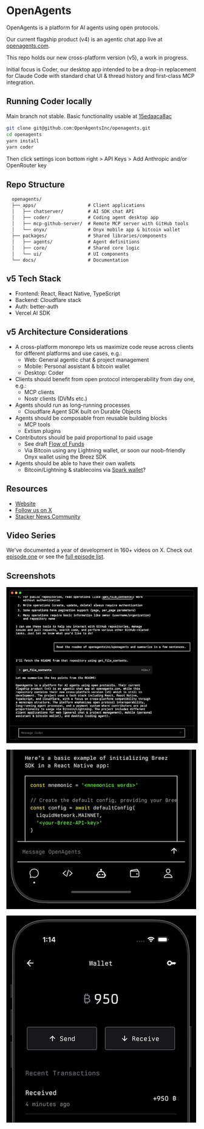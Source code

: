 # OpenAgents

OpenAgents is a platform for AI agents using open protocols.

Our current flagship product (v4) is an agentic chat app live at [openagents.com](https://openagents.com).

This repo holds our new cross-platform version (v5), a work in progress.

Initial focus is Coder, our desktop app intended to be a drop-in replacement for Claude Code with standard chat UI & thread history and first-class MCP integration.

## Running Coder locally

Main branch not stable. Basic functionality usable at [15edaaca8ac](https://github.com/OpenAgentsInc/openagents/tree/15edaaca8ac601ac1c1f1a2d816465b375780a42)

```bash
git clone git@github.com:OpenAgentsInc/openagents.git
cd openagents
yarn install
yarn coder
```

Then click settings icon bottom right > API Keys > Add Anthropic and/or OpenRouter key

## Repo Structure

```
  openagents/
  ├── apps/                   # Client applications
  │   ├── chatserver/         # AI SDK chat API
  │   ├── coder/              # Coding agent desktop app
  │   ├── mcp-github-server/  # Remote MCP server with GitHub tools
  │   └── onyx/               # Onyx mobile app & bitcoin wallet
  ├── packages/               # Shared libraries/components
  │   ├── agents/             # Agent definitions
  │   ├── core/               # Shared core logic
  │   └── ui/                 # UI components
  └── docs/                   # Documentation
```

## v5 Tech Stack

- Frontend: React, React Native, TypeScript
- Backend: Cloudflare stack
- Auth: better-auth
- Vercel AI SDK

## v5 Architecture Considerations

- A cross-platform monorepo lets us maximize code reuse across clients for different platforms and use cases, e.g.:
    - Web: General agentic chat & project management
    - Mobile: Personal assistant & bitcoin wallet
    - Desktop: Coder
- Clients should benefit from open protocol interoperability from day one, e.g.:
    - MCP clients
    - Nostr clients (DVMs etc.)
- Agents should run as long-running processes
    - Cloudflare Agent SDK built on Durable Objects
- Agents should be composable from reusable building blocks
    - MCP tools
    - Extism plugins
- Contributors should be paid proportional to paid usage
    - See draft [Flow of Funds](https://github.com/OpenAgentsInc/openagents/wiki/Flow-of-Funds)
    - Via Bitcoin using any Lightning wallet, or soon our noob-friendly Onyx wallet using the Breez SDK
- Agents should be able to have their own wallets
    - Bitcoin/Lightning & stablecoins via [Spark wallet](https://www.spark.info/)?

## Resources

- [Website](https://openagents.com)
- [Follow us on X](https://x.com/OpenAgentsInc)
- [Stacker News Community](https://stacker.news/~openagents)

## Video Series

We've documented a year of development in 160+ videos on X.
Check out [episode one](https://twitter.com/OpenAgentsInc/status/1721942435125715086) or see the [full episode list](https://github.com/OpenAgentsInc/openagents/wiki/Video-Series).

## Screenshots

![Coder MCP screenshot](docs/img/coder1.png)

![Onyx chat screenshot](docs/img/onyx2a.png)

![Onyx bitcoin wallet screenshot](docs/img/onyx1.png)
